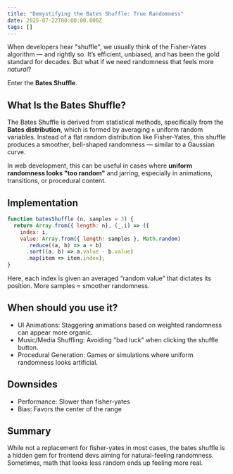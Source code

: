 ```yaml
---
title: "Demystifying the Bates Shuffle: True Randomness"
date: 2025-07-22T00:00:00.000Z
tags: []
---
```


When developers hear "shuffle", we usually think of the Fisher-Yates algorithm — and rightly so. It’s efficient, unbiased, and has been the gold standard for decades. But what if we need randomness that feels more *natural*?

Enter the **Bates Shuffle**.

## What Is the Bates Shuffle?

The Bates Shuffle is derived from statistical methods, specifically from the **Bates distribution**, which is formed by averaging `n` uniform random variables. Instead of a flat random distribution like Fisher-Yates, this shuffle produces a smoother, bell-shaped randomness — similar to a Gaussian curve.

In web development, this can be useful in cases where **uniform randomness looks "too random"** and jarring, especially in animations, transitions, or procedural content.

## Implementation

```js [bates-shuffle]
function batesShuffle (n, samples = 3) {
  return Array.from({ length: n}, (_,i) => ({
    index: i,
    value: Array.from({ length: samples }, Math.random)
      .reduce((a, b) => a + b)
      .sort((a, b) => a.value - b.value)
      .map(item => item.index);
}
```

Here, each index is given an averaged “random value” that dictates its position. More samples = smoother randomness.

## When should you use it?

- UI Animations: Staggering animations based on weighted randomness can appear more organic.
- Music/Media Shuffling: Avoiding "bad luck" when clicking the shuffle button.
- Procedural Generation: Games or simulations where uniform randomness looks artificial.

## Downsides

- Performance: Slower than fisher-yates
- Bias: Favors the center of the range

## Summary

While not a replacement for fisher-yates in most cases, the bates shuffle is a hidden gem for frontend devs aiming for natural-feeling randomness. Sometimes, math that looks less random ends up feeling more real.
